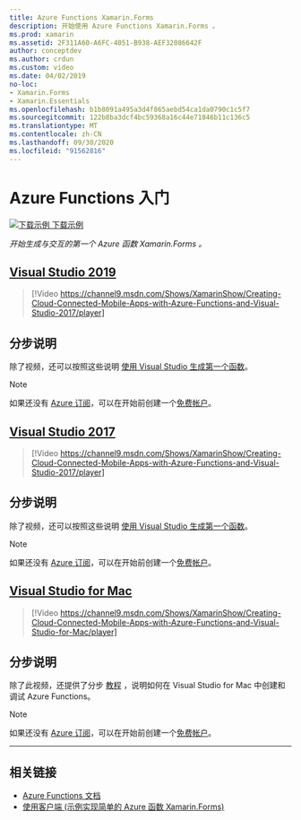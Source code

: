 ```yaml
---
title: Azure Functions Xamarin.Forms
description: 开始使用 Azure Functions Xamarin.Forms 。
ms.prod: xamarin
ms.assetid: 2F311A60-A6FC-4051-B938-AEF32086642F
author: conceptdev
ms.author: crdun
ms.custom: video
ms.date: 04/02/2019
no-loc:
- Xamarin.Forms
- Xamarin.Essentials
ms.openlocfilehash: b1b8091a495a3d4f865aebd54ca1da0790c1c5f7
ms.sourcegitcommit: 122b8ba3dcf4bc59368a16c44e71846b11c136c5
ms.translationtype: MT
ms.contentlocale: zh-CN
ms.lasthandoff: 09/30/2020
ms.locfileid: "91562816"
---
```

# <a name="get-started-with-azure-functions"></a>Azure Functions 入门

[![下载示例](~/media/shared/download.png) 下载示例](https://azure.microsoft.com/resources/samples/functions-xamarin-getting-started/)

_开始生成与交互的第一个 Azure 函数 Xamarin.Forms 。_

## <a name="visual-studio-2019"></a>[Visual Studio 2019](#tab/windows)

> [!Video https://channel9.msdn.com/Shows/XamarinShow/Creating-Cloud-Connected-Mobile-Apps-with-Azure-Functions-and-Visual-Studio-2017/player]

## <a name="step-by-step-instructions"></a>分步说明

除了视频，还可以按照这些说明 [使用 Visual Studio 生成第一个函数](/azure/azure-functions/functions-create-your-first-function-visual-studio)。

> [!NOTE]
> 如果还没有 [Azure 订阅](/azure/guides/developer/azure-developer-guide#understanding-accounts-subscriptions-and-billing)，可以在开始前创建一个[免费帐户](https://aka.ms/azfree-docs-mobileapps)。

## <a name="visual-studio-2017"></a>[Visual Studio 2017](#tab/win-vs2017)

> [!Video https://channel9.msdn.com/Shows/XamarinShow/Creating-Cloud-Connected-Mobile-Apps-with-Azure-Functions-and-Visual-Studio-2017/player]

## <a name="step-by-step-instructions"></a>分步说明

除了视频，还可以按照这些说明 [使用 Visual Studio 生成第一个函数](/azure/azure-functions/functions-create-your-first-function-visual-studio)。

> [!NOTE]
> 如果还没有 [Azure 订阅](/azure/guides/developer/azure-developer-guide#understanding-accounts-subscriptions-and-billing)，可以在开始前创建一个[免费帐户](https://aka.ms/azfree-docs-mobileapps)。

## <a name="visual-studio-for-mac"></a>[Visual Studio for Mac](#tab/macos)

> [!Video https://channel9.msdn.com/Shows/XamarinShow/Creating-Cloud-Connected-Mobile-Apps-with-Azure-Functions-and-Visual-Studio-for-Mac/player]

## <a name="step-by-step-instructions"></a>分步说明

除了此视频，还提供了分步 [教程](/visualstudio/mac/azure-functions-lab) ，说明如何在 Visual Studio for Mac 中创建和调试 Azure Functions。

> [!NOTE]
> 如果还没有 [Azure 订阅](/azure/guides/developer/azure-developer-guide#understanding-accounts-subscriptions-and-billing)，可以在开始前创建一个[免费帐户](https://aka.ms/azfree-docs-mobileapps)。

-----

## <a name="related-links"></a>相关链接

- [Azure Functions 文档](/azure/azure-functions/)
- [使用客户端 (示例实现简单的 Azure 函数 Xamarin.Forms) ](https://azure.microsoft.com/resources/samples/functions-xamarin-getting-started/)